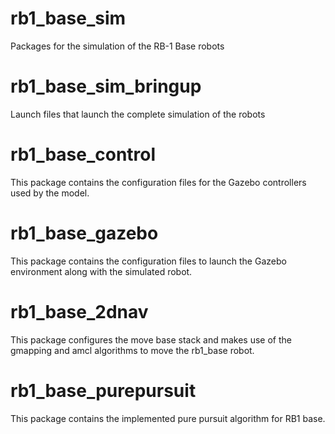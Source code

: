 # rb1_base_sim
Packages for the simulation of the RB-1 Base robots

# rb1_base_sim_bringup
Launch files that launch the complete simulation of the robots

# rb1_base_control
This package contains the configuration files for the Gazebo controllers used by the model.

# rb1_base_gazebo
This package contains the configuration files to launch the Gazebo environment along with the simulated robot.

# rb1_base_2dnav
 This package configures the move base stack and makes use of the gmapping and amcl algorithms to move the rb1_base robot.

# rb1_base_purepursuit
This package contains the implemented pure pursuit algorithm for RB1 base.
